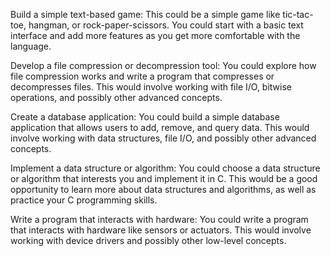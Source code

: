 Build a simple text-based game: This could be a simple game like tic-tac-toe, hangman, or rock-paper-scissors. You could start with a basic text interface and add more features as you get more comfortable with the language.

Develop a file compression or decompression tool: You could explore how file compression works and write a program that compresses or decompresses files. This would involve working with file I/O, bitwise operations, and possibly other advanced concepts.

Create a database application: You could build a simple database application that allows users to add, remove, and query data. This would involve working with data structures, file I/O, and possibly other advanced concepts.

Implement a data structure or algorithm: You could choose a data structure or algorithm that interests you and implement it in C. This would be a good opportunity to learn more about data structures and algorithms, as well as practice your C programming skills.

Write a program that interacts with hardware: You could write a program that interacts with hardware like sensors or actuators. This would involve working with device drivers and possibly other low-level concepts.